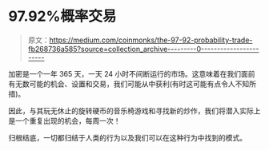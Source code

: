 # 97.92%概率交易

> 原文：<https://medium.com/coinmonks/the-97-92-probability-trade-fb268736a585?source=collection_archive---------0----------------------->

加密是一个一年 365 天，一天 24 小时不间断运行的市场。这意味着在我们面前有无数可能的机会、设置和交易，我们可能从中获利(有时这可能有点令人不知所措)。

因此，与其玩无休止的旋转硬币的音乐椅游戏和寻找新的炒作，我们将潜入实际上是一个重复出现的机会，每周一次！

归根结底，一切都归结于人类的行为以及我们可以在这种行为中找到的模式。